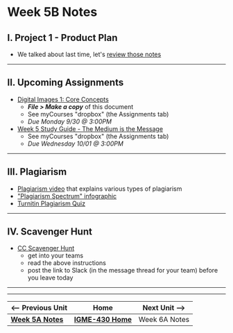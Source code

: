 # Week 5B Notes

## I.  Project 1 - Product Plan

- We talked about last time, let's [review those notes](5A.md#i-project-1---product-plan)

---

## II. Upcoming Assignments

- [	Digital Images 1: Core Concepts](https://docs.google.com/document/d/11qw25yxtDBrB0UtdIWe93Mqi_u6gbsYE/edit?usp=sharing&amp;ouid=102147966520281822162&amp;rtpof=true&amp;sd=true/copy)
  - ***File > Make a copy*** of this document
  - See myCourses "dropbox" (the Assignments tab)
  - *Due Monday 9/30 @ 3:00PM*
- [Week 5 Study Guide - The Medium is the Message](https://docs.google.com/document/d/1S7uE_dgrYcHWqzDImetcPAd2Q_1n3F_8-eLIfb-h9mI/copy)
  - See myCourses "dropbox" (the Assignments tab)
  - *Due Wednesday 10/01 @ 3:00PM*

---

## III. Plagiarism

- [Plagiarism video](https://www.youtube.com/watch?v=2q0NlWcTq1Y&t=2s) that explains various types of plagiarism
- ["Plagiarism Spectrum" infographic](https://www.turnitin.com/static/plagiarism-spectrum/)
- [Turnitin Plagiarism Quiz](https://www.turnitin.com/static/plagiarism-quiz/)

---

## IV. Scavenger Hunt
- [CC Scavenger Hunt](https://docs.google.com/document/d/1xytA_4_2ak2AfBKV5aGNajgnW3tBPJL-yLWsyZvrxJM/copy)
  - get into your teams
  - read the above instructions
  - post the link to Slack (in the message thread for your team) before you leave today


---
---

| <-- Previous Unit | Home | Next Unit -->
| --- | --- | --- 
|  [**Week 5A Notes**](5A.md)  |  [**IGME-430 Home**](../) | Week 6A Notes
